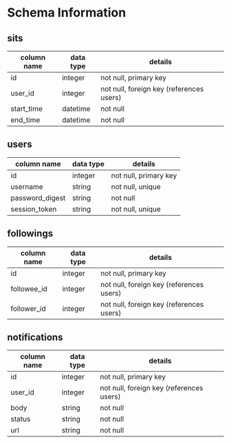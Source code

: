 # Schema Information

## sits
column name | data type | details
------------|-----------|-----------------------
id          | integer   | not null, primary key
user_id     | integer   | not null, foreign key (references users)
start_time  | datetime  | not null
end_time    | datetime  | not null

## users
column name     | data type | details
----------------|-----------|-----------------------
id              | integer   | not null, primary key
username        | string    | not null, unique
password_digest | string    | not null
session_token   | string    | not null, unique

## followings
column name | data type | details
------------|-----------|-----------------------
id          | integer   | not null, primary key
followee_id | integer   | not null, foreign key (references users)
follower_id | integer   | not null, foreign key (references users)

## notifications
column name | data type | details
------------|-----------|-----------------------
id          | integer   | not null, primary key
user_id     | integer   | not null, foreign key (references users)
body        | string    | not null
status      | string    | not null
url         | string    | not null
